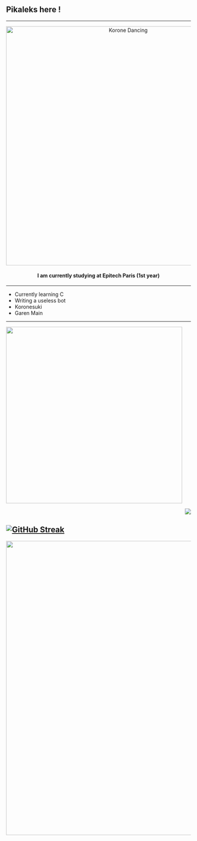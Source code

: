## Pikaleks here !

---
<div align="center">

[<img align="center" alt="Korone Dancing" width="650px" src="assets/Korone.mp4" />](https://youtu.be/ZnP0cKNPE04?t=2m34s)

#### I am currently studying at Epitech Paris (1st year)


</div>


---

- Currently learning C
- Writing a useless bot
- Koronesuki
- Garen Main

---                   
<p align = "left">
  <img src = "https://github-readme-stats.vercel.app/api/top-langs/?username=Pikaleks&theme=radical&layout=compact" width="480">
</p>

<p align = "right">
  <img src = "https://github-readme-stats.vercel.app/api?username=Pikaleks&show_icons=true&theme=radical&layout=compact">
</p>

[![GitHub Streak](http://github-readme-streak-stats.herokuapp.com?user=Pikaleks&theme=radical&date_format=M%20j%5B%2C%20Y%5D)](https://git.io/streak-stats)
---
<p align="center">
  <img width="800" src="https://image0.uhdpaper.com/wallpaper-hd/garen-lol-god-king-splash-art-uhdpaper.com-hd-271.jpg">
<p/>

<!--
**Pikaleks/Pikaleks** is a ✨ _special_ ✨ repository because its `README.md` (this file) appears on your GitHub profile.

Here are some ideas to get you started:

- 🔭 I’m currently working on ...
- 🌱 I’m currently learning ...
- 👯 I’m looking to collaborate on ...
- 🤔 I’m looking for help with ...
- 💬 Ask me about ...
- 📫 How to reach me: ...
- 😄 Pronouns: ...
- ⚡ Fun fact: ...
-->
